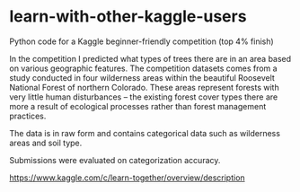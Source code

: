# learn-with-other-kaggle-users
Python code for a Kaggle beginner-friendly competition (top 4% finish)

In the competition I predicted what types of trees there are in an area based on various geographic features.
The competition datasets comes from a study conducted in four wilderness areas within the beautiful Roosevelt National Forest 
of northern Colorado. These areas represent forests with very little human disturbances – the existing forest cover types 
there are more a result of ecological processes rather than forest management practices.

The data is in raw form and contains categorical data such as wilderness areas and soil type.

Submissions were evaluated on categorization accuracy.

<https://www.kaggle.com/c/learn-together/overview/description>

